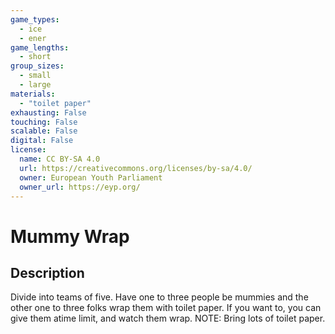 ```yaml
---
game_types:
  - ice
  - ener
game_lengths:
  - short
group_sizes:
  - small
  - large
materials:
  - "toilet paper"
exhausting: False
touching: False
scalable: False
digital: False
license:
  name: CC BY-SA 4.0
  url: https://creativecommons.org/licenses/by-sa/4.0/
  owner: European Youth Parliament
  owner_url: https://eyp.org/
---
```

# Mummy Wrap

## Description
Divide into teams of five. Have one to three people be mummies and the other one to three folks wrap them with toilet paper. If you want to, you can give them atime limit, and watch them wrap. NOTE: Bring lots of toilet paper.
